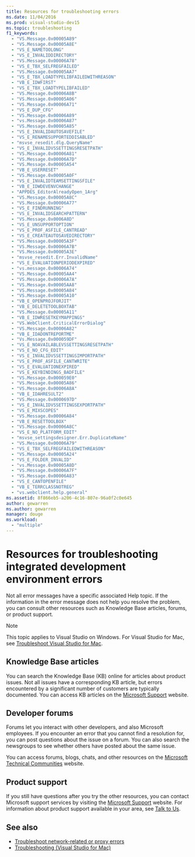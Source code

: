 ```yaml
---
title: Resources for troubleshooting errors
ms.date: 11/04/2016
ms.prod: visual-studio-dev15
ms.topic: troubleshooting
f1_keywords:
  - "VS.Message.0x00005A89"
  - "VS.Message.0x00005A8E"
  - "VS_E_NAMETOOLONG"
  - "VS_E_INVALIDDIRECTORY"
  - "VS.Message.0x00006A78"
  - "VS_E_TBX_SELFREGFAILED"
  - "VS.Message.0x00005AA7"
  - "VS_E_TBX_LOADTYPELIBFAILEDWITHREASON"
  - "VB_E_IDWFIRST"
  - "VS_E_TBX_LOADTYPELIBFAILED"
  - "VS.Message.0x00006A8B"
  - "VS.Message.0x00005A06"
  - "VS.Message.0x00006A71"
  - "VS_E_DUP_CFG"
  - "VS.Message.0x00006A89"
  - "vs.Message.0x00006A87"
  - "VS.Message.0x00005A85"
  - "VS_E_INVALIDAUTOSAVEFILE"
  - "VS_E_RENAMESUPPORTEDDISABLED"
  - "msvse_resedit.dlg.QueryName"
  - "VS_E_INVALIDVSSETTINGSRESETPATH"
  - "VS.Message.0x00006A81"
  - "VS.Message.0x00006A7D"
  - "VS.Message.0x00005A54"
  - "VB_E_USERRESET"
  - "VS.Message.0x00005A0F"
  - "VS_E_INVALIDTEAMSETTINGSFILE"
  - "VB_E_IDWDEVENVCHANGE"
  - "APPDES_EditorAlreadyOpen_1Arg"
  - "VS.Message.0x00005A8C"
  - "VS.Message.0x00006A77"
  - "VS_E_FINDRUNNING"
  - "VS_E_INVALIDSEARCHPATTERN"
  - "VS.Message.0x0006A8D"
  - "VS_E_UNSUPPORTOPTION"
  - "VS_E_PROF_ASFILE_CANTREAD"
  - "VS_E_CREATEAUTOSAVEDIRECTORY"
  - "VS.Message.0x00005A3F"
  - "VS.Message.0x00006A7B"
  - "VS.Message.0x00005A3E"
  - "msvse_resedit.Err.InvalidName"
  - "VS_E_EVALUATIONPERIODEXPIRED"
  - "vs.message.0x00006A74"
  - "VS.Message.0x00005AA4"
  - "VS.Message.0x00006A7A"
  - "VS.Message.0x00005AA8"
  - "VS.Message.0x00005A84"
  - "VS.Message.0x00005A10"
  - "VB_E_OPENPROJFORJIT"
  - "VB_E_DELETETOOLBOXTAB"
  - "VS.Message.0x00005A11"
  - "VB_E_IDWRESETKEYMAPPINGS"
  - "VS.WebClient.CriticalErrorDialog"
  - "VS.Message.0x00006A82"
  - "VB_E_IDADONTREPORTME"
  - "Vs.Message.0x000059DF"
  - "VS_E_NOAVAILABLEVSSETTINGSRESETPATH"
  - "VS_E_NO_CFG_EDIT"
  - "VS_E_INVALIDVSSETTINGSIMPORTPATH"
  - "VS_E_PROF_ASFILE_CANTWRITE"
  - "VS_E_EVALUATIONEXPIRED"
  - "VS_E_KEYBINDINGS_BADFILE"
  - "VS.Message.0x000059E0"
  - "VS.Message.0x00005A86"
  - "VS.Message.0x00006A8A"
  - "VB_E_IDAHRESULT2"
  - "VS.Message.0x0000697D"
  - "VS_E_INVALIDVSSETTINGSEXPORTPATH"
  - "VS_E_MIXSCOPES"
  - "VS.Message.0x00006A84"
  - "VB_E_RESETTOOLBOX"
  - "VS.Message.0x00006A8C"
  - "VS_E_NO_PLATFORM_EDIT"
  - "msvse_settingsdesigner.Err.DuplicateName"
  - "VS.Message.0x00006A79"
  - "VS_E_TBX_SELFREGFAILEDWITHREASON"
  - "VS.Message.0x00005A24"
  - "VS_E_FOLDER_INVALID"
  - "vs.Message.0x00005A8D"
  - "VS.Message.0x00006A7F"
  - "VS.Message.0x00006A83"
  - "VS_E_CANTOPENFILE"
  - "VB_E_TERRCLASSNOTREG"
  - "vs.webclient.help.general"
ms.assetid: 8f866eb5-a206-4c16-807e-96a0f2c0e645
author: gewarren
ms.author: gewarren
manager: douge
ms.workload:
  - "multiple"
---
```

# Resources for troubleshooting integrated development environment errors

Not all error messages have a specific associated Help topic. If the information in the error message does not help you resolve the problem, you can consult other resources such as Knowledge Base articles, forums, or product support.

> [!NOTE]
> This topic applies to Visual Studio on Windows. For Visual Studio for Mac, see [Troubleshoot Visual Studio for Mac](/visualstudio/mac/troubleshooting).

## Knowledge Base articles

You can search the Knowledge Base (KB) online for articles about product issues. Not all issues have a corresponding KB article, but errors encountered by a significant number of customers are typically documented. You can access KB articles on the [Microsoft Support](https://support.microsoft.com) website.

## Developer forums

Forums let you interact with other developers, and also Microsoft employees. If you encounter an error that you cannot find a resolution for, you can post questions about the issue on a forum. You can also search the newsgroups to see whether others have posted about the same issue.

You can access forums, blogs, chats, and other resources on the [Microsoft Technical Communities](https://techcommunity.microsoft.com/t5/Communities/ct-p/communities) website.

## Product support

If you still have questions after you try the other resources, you can contact Microsoft support services by visiting the [Microsoft Support](http://go.microsoft.com/fwlink/?linkid=1782) website. For information about product support available in your area, see [Talk to Us](../../ide/talk-to-us.md).

## See also

* [Troubleshoot network-related or proxy errors](../../install/install-and-use-visual-studio-behind-a-firewall-or-proxy-server.md#troubleshoot-network-related-errors)
* [Troubleshooting (Visual Studio for Mac)](/visualstudio/mac/troubleshooting)